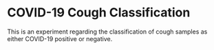 # COVID-19 Cough Classification 
This is an experiment regarding the classification of cough samples as either COVID-19 positive or negative. 

